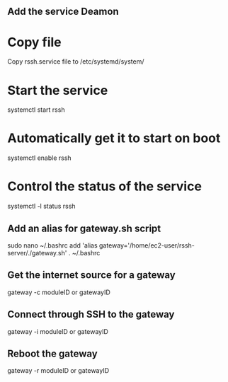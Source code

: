 ## Add the service Deamon
# Copy file 
Copy rssh.service file to /etc/systemd/system/
# Start the service
systemctl start rssh
# Automatically get it to start on boot
systemctl enable rssh
# Control the status of the service
systemctl -l status rssh

## Add an alias for gateway.sh script
sudo nano ~/.bashrc
add 'alias gateway='/home/ec2-user/rssh-server/./gateway.sh'
. ~/.bashrc

## Get the internet source for a gateway
gateway -c moduleID or gatewayID


## Connect through SSH to the gateway
gateway -i moduleID or gatewayID


## Reboot the gateway
gateway -r moduleID or gatewayID
